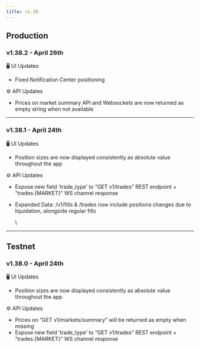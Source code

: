 ```yaml
---
title: v1.38
---
```


## Production

### v1.38.2 - April 26th

🖥️  UI Updates

* Fixed Notification Center positioning

⚙️ API Updates

* Prices on market summary API and Websockets are now returned as empty string when not available

***

### v1.38.1 - April 24th

🖥️  UI Updates

* Position sizes are now displayed consistently as absolute value throughout the app

⚙️ API Updates

* Expose new field ‘trade\_type’ to “GET v1/trades” REST endpoint + “trades.{MARKET}” WS channel response
*   Expanded Data: /v1/fills & /trades now include positions changes due to liquidation, alongside regular fills

    \


***

## Testnet

### v1.38.0 - April 24th

🖥️  UI Updates

* Position sizes are now displayed consistently as absolute value throughout the app

⚙️ API Updates

* Prices on “GET v1/markets/summary” will be returned as empty when missing
* Expose new field ‘trade\_type’ to “GET v1/trades” REST endpoint + “trades.{MARKET}” WS channel response
